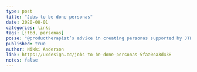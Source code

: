 ```yaml
---
type: post
title: "Jobs to be done personas"
date: 2020-08-01
categories: links
tags: [jtbd, personas]
posse: "@productherapist’s advice in creating personas supported by JTBD research."
published: true
author: Nikki Anderson
link: https://uxdesign.cc/jobs-to-be-done-personas-5faa0ea3d438
notes: false
---
```

